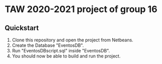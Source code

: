 # TAW 2020-2021 project of group 16

## Quickstart

1. Clone this repository and open the project from Netbeans.
2. Create the Database "EventosDB".
3. Run "EventosDBscript.sql" inside "EventosDB".
4. You should now be able to build and run the project.
